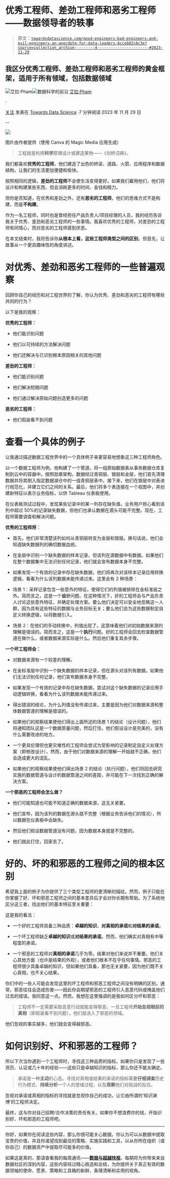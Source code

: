 # 优秀工程师、差劲工程师和恶劣工程师——数据领导者的轶事

> 原文：[`towardsdatascience.com/good-engineers-bad-engineers-and-evil-engineers-an-anecdote-for-data-leaders-6cceb82c8c3e?source=collection_archive---------4-----------------------#2023-11-29`](https://towardsdatascience.com/good-engineers-bad-engineers-and-evil-engineers-an-anecdote-for-data-leaders-6cceb82c8c3e?source=collection_archive---------4-----------------------#2023-11-29)

## 我区分优秀工程师、差劲工程师和恶劣工程师的黄金框架，适用于所有领域，包括数据领域

[](https://medium.com/@thanhthuyphamvn?source=post_page-----6cceb82c8c3e--------------------------------)![艾拉·Pham](https://medium.com/@thanhthuyphamvn?source=post_page-----6cceb82c8c3e--------------------------------)[](https://towardsdatascience.com/?source=post_page-----6cceb82c8c3e--------------------------------)![数据科学的前沿](https://towardsdatascience.com/?source=post_page-----6cceb82c8c3e--------------------------------) [艾拉·Pham](https://medium.com/@thanhthuyphamvn?source=post_page-----6cceb82c8c3e--------------------------------)

·

[关注](https://medium.com/m/signin?actionUrl=https%3A%2F%2Fmedium.com%2F_%2Fsubscribe%2Fuser%2F7da00bf67be3&operation=register&redirect=https%3A%2F%2Ftowardsdatascience.com%2Fgood-engineers-bad-engineers-and-evil-engineers-an-anecdote-for-data-leaders-6cceb82c8c3e&user=Ella+Pham&userId=7da00bf67be3&source=post_page-7da00bf67be3----6cceb82c8c3e---------------------post_header-----------) 发表在 [Towards Data Science](https://towardsdatascience.com/?source=post_page-----6cceb82c8c3e--------------------------------) ·7 分钟阅读·2023 年 11 月 29 日[](https://medium.com/m/signin?actionUrl=https%3A%2F%2Fmedium.com%2F_%2Fvote%2Ftowards-data-science%2F6cceb82c8c3e&operation=register&redirect=https%3A%2F%2Ftowardsdatascience.com%2Fgood-engineers-bad-engineers-and-evil-engineers-an-anecdote-for-data-leaders-6cceb82c8c3e&user=Ella+Pham&userId=7da00bf67be3&source=-----6cceb82c8c3e---------------------clap_footer-----------)

--

[](https://medium.com/m/signin?actionUrl=https%3A%2F%2Fmedium.com%2F_%2Fbookmark%2Fp%2F6cceb82c8c3e&operation=register&redirect=https%3A%2F%2Ftowardsdatascience.com%2Fgood-engineers-bad-engineers-and-evil-engineers-an-anecdote-for-data-leaders-6cceb82c8c3e&source=-----6cceb82c8c3e---------------------bookmark_footer-----------)![](img/007298ec1475c1882d30b44ec3b7be35.png)

图片由作者提供（使用 Canva 的 Magic Media 应用生成）

> 工程就是利用**科学**原理设计或建造某物——《剑桥词典》。

我们都喜欢**优秀的工程师**，他们建造了出色的桥梁、道路、火箭、应用程序和数据结构，让我们的生活更加便捷和愉快。

按照相同的逻辑，**差劲的工程师**不会使生活变得更好。如果我们雇用他们，他们将设计和构建某些东西，但会消耗更多的时间、金钱和精力。

但你是否知道，在优秀和差劲之外，还有**恶劣的工程师**，他们的思维方式不是构建，而是**不构建**。

作为一名工程师，同时也是曾经担任产品负责人/项目经理的人员，我的经历告诉我关于优秀、差劲和恶劣工程师的一些事情。我喜欢优秀的工程师，对差劲的工程师有同情心，而对恶劣的工程师感到厌恶。

在本文结束时，我将告诉你**从根本上看，这些工程师类型之间的区别**。但首先，让故事从一个更具趣味性的角度讲述。

# 对优秀、差劲和恶劣工程师的一些普遍观察

回顾你自己的经历和对工程世界的了解，你认为优秀、差劲和恶劣的工程师有哪些共同的行为？

以下是我的观察：

**优秀的工程师：**

+   他们能识别问题

+   他们以可持续的方法解决问题

+   他们还解决与已识别根本原因相关的其他问题

**差劲的工程师：**

+   他们能识别问题

+   他们解决短期问题

+   他们通过解决原始问题创造更多的问题

**恶劣的工程师：**

+   他们假装看不到问题

# 查看一个具体的例子

让我通过描述数据工程世界中的一个具体例子来更容易地想象这三种工程师角色。

以一个数据工程师为例，他构建了一个管道，将一组原始数据表从事务数据仓库复制到云中的容器中。按照勋章架构，数据经过青铜层、银层和金层，他们首先清理数据并将其倒入指定数据湖仓中的一组青铜层表中。接下来，他们在银层中对表进行规范化，并建立它们之间的关系。最后，他们将多个表连接在一个视图中，并创建新特征以表示业务指标，以供 Tableau 仪表板使用。

在仪表板测试过程中，发现某些记录中的某一列存在缺失值。业务用户担心看到该列中超过 50%的记录缺失数据，但他们也承认数据在源头可能不完整。现在，工程师需要调查和解决问题。

**优秀的工程师将**：

+   首先，他们非常清楚该列如何从青铜层转变为金层和银层。换句话说，他们会知道缺失数据列的确切数据血统。

+   在金层中识别一个缺失数据的样本记录，但该列在源数据中有数据。如果他们在整个数据集中无法识别任何记录，他们就会宣布数据本身不完整。

+   如果发现一个有效的记录中存在缺失数据，他们将再次对该样本记录应用转换逻辑，看看为什么该列数据未能传递过来。这里会有 2 种场景：

+   场景 1：采样记录包含一些意外的特征，使得它们的列值被排除在金标准层之外。简而言之，这是一个**设计**问题。在这种情况下，好的工程师会与产品负责人讨论这些意外特征，并确定处理方案。要么他们决定可以安全地忽略这一人群，因为具有这些特征的数据与业务目标无关；要么他们会为这些数据制定自定义转换逻辑，以将数据引入。

+   场景 2：在他们的手动转换中，列值出现了，这意味着他们对初始数据来源的理解是错误的。简而言之，这是一个**执行**问题。好的工程师会回去检查数据管道在做什么，或者数据来源实际是什么。然后他们重复其余步骤。

**一个坏工程师会：**

+   对数据来源有一个较差的理解。

+   在金标准层中识别一个缺失数据的样本记录，但在源头对该列有数据。如果他们无法识别任何记录，他们宣布数据本身不完整。

+   如果发现一个有效的记录中存在缺失数据，尝试对这个缺失数据的记录应用手动逻辑转换，看看为什么该列数据未能传递过来。

+   得出错误的结论，为什么列值没有传递过来，主要是因为他们对数据来源和整体数据管道的理解是错误的。

+   如果他们的观察结果使他们得出上面所述的场景 1 的结论（设计问题），他们将通知团队这是一个数据质量问题，然后打住。他们假设设计是完美的，没有什么需要改进的地方。

+   一个更具伦理但也更灾难性的工程师会尝试为受影响的记录制定自定义处理方案（即修改设计），然而，由于他们对数据来源的理解一开始就不正确，他们会造成更大的混乱。

+   如果他们的观察结果使他们得出场景 2 的结论（执行问题），他们将回去研究实施的数据管道与设计的数据管道之间的差距，并可能在下一次找到正确的解决方案。

**一个邪恶的工程师会怎么做？**

+   他们可能知道也可能不知道正确的数据来源，这无关紧要。

+   他们宣布，因为该列的数据在源头就不完整（根据业务告诉他们的情况），所以数据在仪表板中会缺失。

+   然后他们假设数据管道没有问题，因为数据本身就是不完整的。

+   他们就此打住，回家去了。

# 好的、坏的和邪恶的工程师之间的根本区别

希望我上面的例子为你提供了三个类型工程师的更清晰的描绘。然而，例子只能在你掌握了好、坏和邪恶工程师之间的基本差异后才会对你长期有帮助。为了系统地区分这三者，找出他们的基本特征至关重要：

这是我的看法：

+   一个好的工程师具备三种品质：**卓越的知识**、**对真相的承诺**和**对结果的承诺**。

+   一个坏工程师缺乏**卓越的知识**或**对结果的承诺**。然而，他们确实对真相有中等程度的承诺。

+   一个邪恶的工程师对**真相的承诺**几乎为零。结果对他们来说并不重要。他们关心其他方面（也许是结果的外观），或者他们根本不在乎任何事情。邪恶的工程师很少具备卓越的知识，但如果他们具备，那也无关紧要，因为他们既不关心真相，也不关心结果。

你们中的一些人可能会发现这里的坏工程师和邪恶工程师之间没有明确的区别。通常，邪恶往往会造成伤害——因此你会期望邪恶的工程师引入恶意代码或掩盖他们过去的错误。我同意这一点。然而，我想在这里强调的是我如何区分坏和邪恶：

> 工程师不一定需要采取恶意行动就能变得邪恶，一旦工程师**开始忽视眼前的真相**（即假装看不到问题），他们就进入了邪恶的领域。

他们忽视的事实越多，他们就会变得越邪恶。

# 如何识别好、坏和邪恶的工程师？

所以下次当你遇到一个工程师时，寻找这三种品质的指标。如果你只是发现了一些资历、认证或几十年的经验——这些只是卓越知识的指标，那么你还不能太确定。

> 承诺是一种**主动**的心态。寻找对真相或结果的承诺的指标需要**仔细调查**历史行为模式、**持续分析**一个人的思维过程，以及**观察**他们对挑战的反应。

忽视对承诺或真相的指标的寻找就是忽视你自己的成功，让它由所谓的‘知识渊博’的工程师决定。

最终，这与你对自己招聘/合作决策的责任有关。如果你不想浪费你的钱，开始识别好、坏和邪恶的工程师吧。

***

你好，如果你在阅读这些内容，那么你很可能关心数据。你认为可以从数据中提取宝贵的价值，并且你渴望找到最佳的策略、实施实践和工具，以从你所在组织（或你自己）的数据资产中提取尽可能多的价值。

如果这是真的，那请查看我的每周通讯——[**数据与超越快报**](https://dataandbeyond.substack.com/?utm=medium)。每期将为你带来来自数据社区的深刻内容，这些内容经过精心挑选和总结，为你提供关于真正有效的数据领袖的使命、愿景、策略和工具箱的新鲜、条理清晰和实用的视角。

